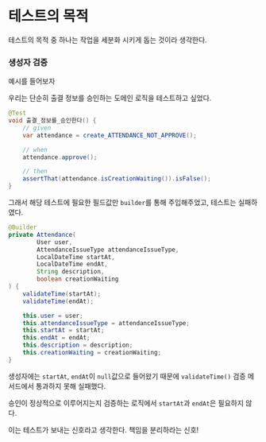 # 테스트의 목적

테스트의 목적 중 하나는 작업을 세분화 시키게 돕는 것이라 생각한다.

### 생성자 검증

예시를 들어보자

우리는 단순히 출결 정보를 승인하는 도메인 로직을 테스트하고 싶었다.

```java
@Test
void 출결_정보를_승인한다() {
    // given
    var attendance = create_ATTENDANCE_NOT_APPROVE();

    // when
    attendance.approve();

    // then
    assertThat(attendance.isCreationWaiting()).isFalse();
}
```

그래서 해당 테스트에 필요한 필드값만 `builder`를 통해 주입해주었고, 테스트는 실패하였다.

```java
@Builder
private Attendance(
        User user,
        AttendanceIssueType attendanceIssueType,
        LocalDateTime startAt,
        LocalDateTime endAt,
        String description,
        boolean creationWaiting
) {
    validateTime(startAt);
    validateTime(endAt);

    this.user = user;
    this.attendanceIssueType = attendanceIssueType;
    this.startAt = startAt;
    this.endAt = endAt;
    this.description = description;
    this.creationWaiting = creationWaiting;
}
```
생성자에는 `startAt`, `endAt`이 `null`값으로 들어왔기 때문에 `validateTime()` 검증 메서드에서 통과하지 못해 실패했다.

승인이 정상적으로 이루어지는지 검증하는 로직에서 `startAt`과 `endAt`은 필요하지 않다.

이는 테스트가 보내는 신호라고 생각한다. 책임을 분리하라는 신호!
